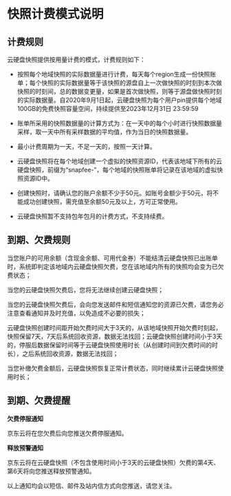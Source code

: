 # 快照计费模式说明



## 计费规则

云硬盘快照提供按用量计费的模式，计费规则如下：

- 按照每个地域快照的实际数据量进行计费，每天每个region生成一份快照账单；每个快照的实际数据量等于该快照的源盘自上一次做快照的时刻到本次做快照的时刻间，总的数据变更量，如果是首次做快照，则等于源盘做快照时刻的实际数据量。自2020年9月1日起，云硬盘快照为每个用户pin提供每个地域100GB的免费快照容量空间，持续提供至2023年12月31日 23:59:59

- 账单所采用的快照数据量的计算方式为：在一天中的每个小时进行快照数据量采样，取一天中所有采样数据的平均值，作为当日的快照数据量。

- 最小计费周期为一天，不足一天的，按照一天计算。

- 云硬盘快照将在每个地域创建一个虚拟的快照资源ID，代表该地域下所有的云硬盘快照，前缀为“snapfee-”，每个地域的快照账单将记录在该地域的虚拟快照资源ID中。

- 创建快照时，请确认您的账户余额不少于50元。如账号金额少于50元，将不能成功创建快照，需充值至余额50元及以上，方可正常使用。

- 云硬盘快照暂不支持包年包月的计费方式，不支持续费。
  



## 到期、欠费规则

当您账户的可用余额（含现金余额、可用代金券）不能结清云硬盘快照已出账单时，系统即判定该地域内云硬盘快照欠费，您在该地域内所有的快照均会变为已欠费状态；

当您的云硬盘快照欠费后，您将无法继续创建云硬盘快照；

当您的云硬盘快照欠费后，会向您发送邮件和短信通知您的资源已欠费，请您务必注意查看通知并及时充值，以免造成不必要的损失；

云硬盘快照创建时间距开始欠费时间大于3天的，从该地域快照开始欠费时刻起，快照保留7天，7天后系统回收资源，数据无法找回；云硬盘快照创建时间小于3天的，停服后数据保留时间等于云硬盘快照使用时长（从创建时间到欠费时间的时长），之后系统回收资源，数据无法找回；

当您补缴欠费金额后，云硬盘快照恢复正常计费状态，同时继续累计云硬盘快照使用时长；



## 到期、欠费提醒

**欠费停服通知**

京东云将在您欠费后向您推送欠费停服通知。

**释放预警通知**

京东云将在云硬盘快照（不包含使用时间小于3天的云硬盘快照）欠费的第4天、第6天将向您推送释放预警通知。

以上通知均会以短信、邮件及站内信方式向您推送，请您关注。
